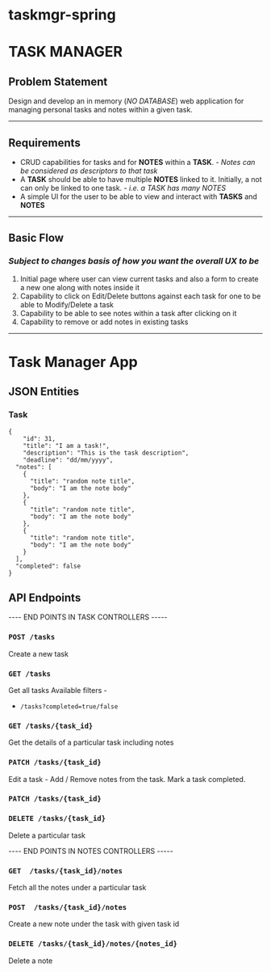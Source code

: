 # taskmgr-spring
# TASK MANAGER

## Problem Statement
Design and develop an in memory (*NO DATABASE*) web application for managing personal tasks and notes within a given task.

---

## Requirements
- CRUD capabilities for tasks and for **NOTES** within a **TASK**. - *Notes can be considered as descriptors to that task*
- A **TASK** should be able to have multiple **NOTES** linked to it. Initially, a not can only be linked to one task. - *i.e. a TASK has many NOTES*
- A simple UI for the user to be able to view and interact with **TASKS** and **NOTES**

---

## Basic Flow
### *Subject to changes basis of how you want the overall UX to be*
1. Initial page where user can view current tasks and also a form to create a new one along with notes inside it
2. Capability to click on Edit/Delete buttons against each task for one to be able to Modify/Delete a task
3. Capability to be able to see notes within a task after clicking on it
4. Capability to remove or add notes in existing tasks

____________________________________________________________________________________________________________________________________________________________________________________________
# Task Manager App

## JSON Entities

### Task
    {
	    "id": 31,
	    "title": "I am a task!",
	    "description": "This is the task description",
	    "deadline": "dd/mm/yyyy",
      "notes": [
        {
          "title": "random note title",
          "body": "I am the note body"
        },
        {
          "title": "random note title",
          "body": "I am the note body"
        },
        {
          "title": "random note title",
          "body": "I am the note body"
        }
      ],
      "completed": false
    }

## API Endpoints
---- END POINTS IN TASK CONTROLLERS -----
### `POST /tasks` 
Create a new task  

### `GET /tasks`
Get all tasks
Available filters - 
- `/tasks?completed=true/false`

### `GET /tasks/{task_id}`
Get the details of a particular task including notes

### `PATCH /tasks/{task_id}`
Edit a task - Add / Remove notes from the task. Mark a task completed.

### `PATCH /tasks/{task_id}`

### `DELETE /tasks/{task_id}`
Delete a particular task

---- END POINTS IN NOTES CONTROLLERS -----

### `GET  /tasks/{task_id}/notes`
Fetch all the notes under a particular task 

### `POST  /tasks/{task_id}/notes` 
Create a new note under the task with given task id 

### `DELETE /tasks/{task_id}/notes/{notes_id}`
Delete a note
